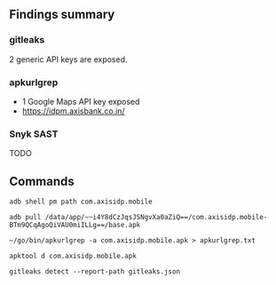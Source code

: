 ## Findings summary

### gitleaks

2 generic API keys are exposed.

### apkurlgrep

- 1 Google Maps API key exposed
- https://idpm.axisbank.co.in/


### Snyk SAST

TODO

## Commands

```
adb shell pm path com.axisidp.mobile

adb pull /data/app/~~i4Y8dCzJqsJSNgvXa0aZiQ==/com.axisidp.mobile-BTm9QCqAgoQiVAU0miILLg==/base.apk

~/go/bin/apkurlgrep -a com.axisidp.mobile.apk > apkurlgrep.txt

apktool d com.axisidp.mobile.apk

gitleaks detect --report-path gitleaks.json
```
